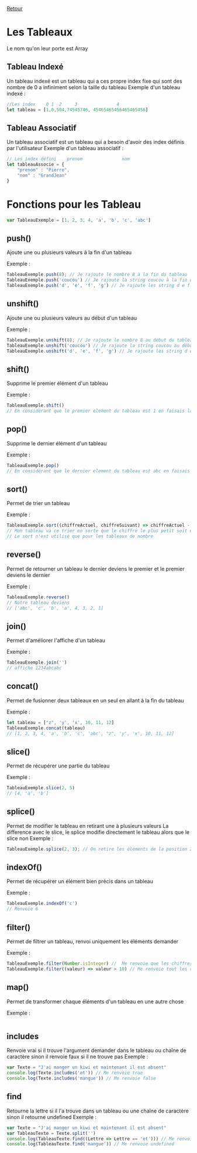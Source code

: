[Retour](https://github.com/TamakiYagami/Cours/tree/main/CoursJS)


# Les Tableaux

Le nom qu'on leur porte est Array

## Tableau Indexé
Un tableau indexé est un tableau qui a ces propre index fixe qui sont des nombre de 0 a infiniment selon la taille du tableau
Exemple d'un tableau indexé : 
```js
//Les index    0 1  2     3               4
let tableau = [1,0,504,74545746, 45465465456465465456]
```

## Tableau Associatif
Un tableau associatif est un tableau qui a besoin d'avoir des index définis par l'utilisateur
Exemple d'un tableau associatif :
```js
// Les index défini    prenom               nom             
let tableauAssocie = {
    "prenom" : "Pierre", 
    "nom" : "GrandJean"
}
```

# Fonctions pour les Tableau
```js
var TableauExemple = [1, 2, 3, 4, 'a', 'b', 'c', 'abc']
```

## push()
Ajoute une ou plusieurs valeurs à la fin d'un tableau

Exemple : 
```js
TableauExemple.push(8); // Je rajoute le nombre 8 à la fin du tableau
TableauExemple.push('coucou') // Je rajoute la string coucou à la fin du tableau
TableauExemple.push('d', 'e', 'f', 'g') // Je rajoute les string d e f g à la fin du tableau dans l'ordre que j'ai donne
```

## unshift()
Ajoute une ou plusieurs valeurs au début d'un tableau

Exemple : 
```js
TableauExemple.unshift(8); // Je rajoute le nombre 8 au début du tableau
TableauExemple.unshift('coucou') // Je rajoute la string coucou au début du tableau
TableauExemple.unshift('d', 'e', 'f', 'g') // Je rajoute les string d e f g au début du tableau dans l'ordre que j'ai donne
```

## shift()
Supprime le premier élément d'un tableau

Exemple : 
```js
TableauExemple.shift()
// En considérant que le premier element du tableau est 1 en faisais la ligne du dessus le 1 est supprimé du tableau
```

## pop()
Supprime le dernier élément d'un tableau

Exemple : 
```js
TableauExemple.pop()
// En considérant que le dernier element du tableau est abc en faisais la ligne du dessus abc est supprimé du tableau 
```

## sort()
Permet de trier un tableau

Exemple : 
```js
TableauExemple.sort((chiffreActuel, chiffreSuivant) => chiffreActuel - chiffreSuivant)
// Mon tableau va ce trier en sorte que le chiffre le plus petit soit en premier et les plus grand en dernier
// Le sort n'est utilisé que pour les tableaux de nombre
```

## reverse()
Permet de retourner un tableau le dernier deviens le premier et le premier deviens le dernier

Exemple : 
```js
TableauExemple.reverse()
// Notre tableau deviens
// ['abc', 'c', 'b', 'a', 4, 3, 2, 1]
```

## join()
Permet d'améliorer l'affiche d'un tableau

Exemple : 
```js
TableauExemple.join('')
// affiche 1234abcabc
```

## concat()
Permet de fusionner deux tableaux en un seul en allant à la fin du tableau 

Exemple : 
```js
let tableau = ["z", 'y', 'x', 10, 11, 12]
TableauExemple.concat(tableau)
// [1, 2, 3, 4, 'a', 'b', 'c', 'abc', "z", 'y', 'x', 10, 11, 12]
```

## slice()
Permet de récupérer une partie du tableau

Exemple : 
```js
TableauExemple.slice(2, 5)
// [4, 'a', 'b']
```

## splice()
Permet de modifier le tableau en retirant une à plusieurs valeurs
La difference avec le slice, le splice modifie directement le tableau alors que le slice non
Exemple :
```js
TableauExemple.splice(2, 3); // On retire les éléments de la position 2 jusqu'à 5 (car il y a 3 éléments entre ces positions)
```

## indexOf()
Permet de récupérer un élément bien précis dans un tableau

Exemple : 
```js
TableauExemple.indexOf('c')
// Renvoie 6
```

## filter()
Permet de filtrer un tableau, renvoi uniquement les éléments demander

Exemple : 
```js
TableauExemple.filter(Number.isInteger) //  Me renvoie que les chiffres entier
TableauExemple.filter((valeur) => valeur > 10) // Me renvoie tout les chiffre au dessus de 10
```

## map()
Permet de transformer chaque éléments d'un tableau en une autre chose

Exemple : 
```js

```

## includes 
Renvoie vrai si il trouve l'argument demander dans le tableau ou chaîne de caractère sinon il renvoie faux si il ne trouve pas 
Exemple : 
```js
var Texte = "J'ai manger un kiwi et maintenant il est absent"
console.log(Texte.includes('et')) // Me renvoie true
console.log(Texte.includes('mangue')) // Me renvoie false
```

## find
Retourne la lettre si il l'a trouve dans un tableau ou une chaîne de caractère sinon il retourne undefined
Exemple :
```js
var Texte = "J'ai manger un kiwi et maintenant il est absent"
var TableauTexte = Texte.split('')
console.log(TableauTexte.find((Lettre => Lettre == 'et'))) // Me renvoie 'et'
console.log(TableauTexte.find('mangue')) // Me renvoie undefined
```